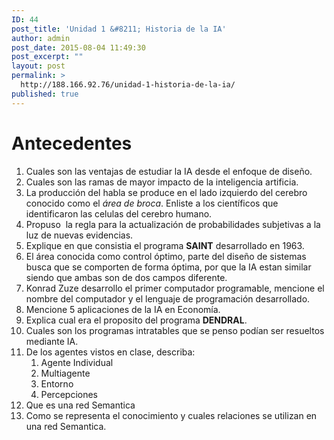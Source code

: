 ```yaml
---
ID: 44
post_title: 'Unidad 1 &#8211; Historia de la IA'
author: admin
post_date: 2015-08-04 11:49:30
post_excerpt: ""
layout: post
permalink: >
  http://188.166.92.76/unidad-1-historia-de-la-ia/
published: true
---
```

<h1>Antecedentes</h1>
<ol>
	<li>Cuales son las ventajas de estudiar la IA desde el enfoque de diseño.</li>
	<li>Cuales son las ramas de mayor impacto de la inteligencia artificia.</li>
	<li>La producción del habla se produce en el lado izquierdo del cerebro conocido como el <em>área de broca</em>. Enliste a los científicos que identificaron las celulas del cerebro humano.</li>
	<li>Propuso  la regla para la actualización de probabilidades subjetivas a la luz de nuevas evidencias.</li>
	<li>Explique en que consistia el programa <strong>SAINT</strong> desarrollado en 1963.</li>
	<li>El área conocida como control óptimo, parte del diseño de sistemas busca que se comporten de forma óptima, por que la IA estan similar siendo que ambas son de dos campos diferente.</li>
	<li>Konrad Zuze desarrollo el primer computador programable, mencione el nombre del computador y el lenguaje de programación desarrollado.</li>
	<li>Mencione 5 aplicaciones de la IA en Economía.</li>
	<li>Explica cual era el proposito del programa <strong>DENDRAL</strong>.</li>
	<li>Cuales son los programas intratables que se penso podían ser resueltos mediante IA.</li>
	<li>De los agentes vistos en clase, describa:
<ol>
	<li>Agente Individual</li>
	<li>Multiagente</li>
	<li>Entorno</li>
	<li>Percepciones</li>
</ol>
</li>
	<li>Que es una red Semantica</li>
	<li>Como se representa el conocimiento y cuales relaciones se utilizan en una red Semantica.</li>
</ol>